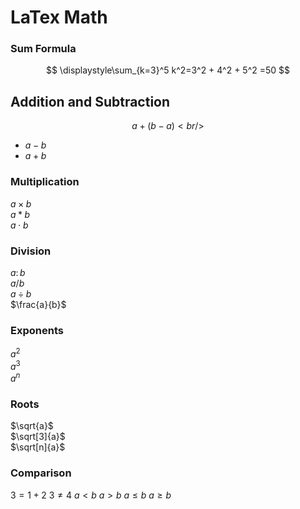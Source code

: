 # LaTex Math
### Sum Formula
$$
\displaystyle\sum_{k=3}^5 k^2=3^2 + 4^2 + 5^2 =50
$$
## Addition and Subtraction
$$ 
a+(b-a) <br />
$$
* $a-b$ <br /> 
* $a+b$
### Multiplication
$a \times b$ <br />
$a \ast b$ <br />
$a \cdot b$
### Division
$a \colon b$ <br />
$a / b$ <br />
$a \div b$ <br />
$\frac{a}{b}$
### Exponents
$a^2$ <br />
$a^3$ <br />
$a^n$
### Roots
$\sqrt{a}$ <br />
$\sqrt[3]{a}$ <br />
$\sqrt[n]{a}$
### Comparison
$3=1+2$
$3\neq4$
$a<b$
$a>b$
$a \leq b$
$a \geq b$
